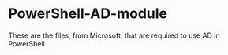# PowerShell-AD-module
These are the files, from Microsoft, that are required to use AD in PowerShell
